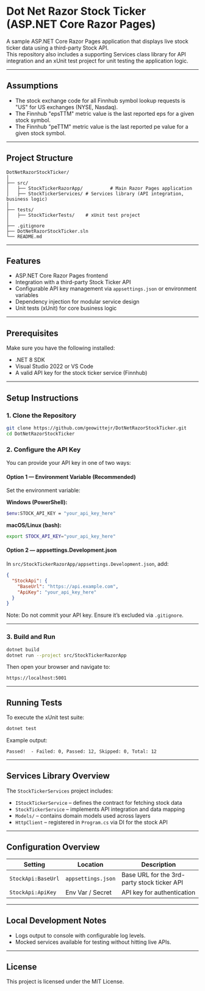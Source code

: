 # Dot Net Razor Stock Ticker (ASP.NET Core Razor Pages)
A sample ASP.NET Core Razor Pages application that displays live stock ticker data using a third-party Stock API.  
This repository also includes a supporting Services class library for API integration and an xUnit test project for unit testing the application logic.

---

## Assumptions

- The stock exchange code for all Finnhub symbol lookup requests is "US" for US exchanges (NYSE, Nasdaq).
- The Finnhub "epsTTM" metric value is the last reported eps for a given stock symbol.
- The Finnhub "peTTM" metric value is the last reported pe value for a given stock symbol.

---

## Project Structure

```
DotNetRazorStockTicker/
│
├── src/
│   ├── StockTickerRazorApp/          # Main Razor Pages application
│   ├── StockTickerServices/ # Services library (API integration, business logic)
│
├── tests/
│   ├── StockTickerTests/    # xUnit test project
│
├── .gitignore
├── DotNetRazorStockTicker.sln
└── README.md
```

---

## Features

- ASP.NET Core Razor Pages frontend  
- Integration with a third-party Stock Ticker API  
- Configurable API key management via `appsettings.json` or environment variables  
- Dependency injection for modular service design  
- Unit tests (xUnit) for core business logic  

---

## Prerequisites

Make sure you have the following installed:

- .NET 8 SDK
- Visual Studio 2022 or VS Code
- A valid API key for the stock ticker service (Finnhub)

---

## Setup Instructions

### 1. Clone the Repository

```bash
git clone https://github.com/geowittejr/DotNetRazorStockTicker.git
cd DotNetRazorStockTicker
```

### 2. Configure the API Key

You can provide your API key in one of two ways:

#### Option 1 — Environment Variable (Recommended)

Set the environment variable:

**Windows (PowerShell):**
```bash
$env:STOCK_API_KEY = "your_api_key_here"
```

**macOS/Linux (bash):**
```bash
export STOCK_API_KEY="your_api_key_here"
```

#### Option 2 — appsettings.Development.json

In `src/StockTickerRazorApp/appsettings.Development.json`, add:
```json
{
  "StockApi": {
    "BaseUrl": "https://api.example.com",
    "ApiKey": "your_api_key_here"
  }
}
```

Note: Do not commit your API key. Ensure it’s excluded via `.gitignore`.

---

### 3. Build and Run

```bash
dotnet build
dotnet run --project src/StockTickerRazorApp
```

Then open your browser and navigate to:

```
https://localhost:5001
```

---

## Running Tests

To execute the xUnit test suite:

```bash
dotnet test
```

Example output:

```
Passed!  - Failed: 0, Passed: 12, Skipped: 0, Total: 12
```

---

## Services Library Overview

The `StockTickerServices` project includes:

- `IStockTickerService` – defines the contract for fetching stock data  
- `StockTickerService` – implements API integration and data mapping  
- `Models/` – contains domain models used across layers  
- `HttpClient` – registered in `Program.cs` via DI for the stock API  

---

## Configuration Overview

| Setting | Location | Description |
|----------|-----------|-------------|
| `StockApi:BaseUrl` | `appsettings.json` | Base URL for the 3rd-party stock ticker API |
| `StockApi:ApiKey` | Env Var / Secret | API key for authentication |

---

## Local Development Notes

- Logs output to console with configurable log levels.  
- Mocked services available for testing without hitting live APIs.  

---

## License

This project is licensed under the MIT License.
